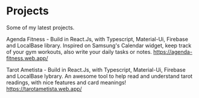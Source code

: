 # Projects
 Some of my latest projects.
 
 Agenda Fitness - Build in React.Js, with Typescript, Material-Ui, Firebase and LocalBase library. Inspired on Samsung's Calendar widget, keep track of your gym workouts, also write your daily tasks or notes.
 https://agenda-fitness.web.app/

 Tarot Ametista - Build in React.Js, with Typescript, Material-Ui, Firebase and LocalBase lybrary. An awesome tool to help read and understand tarot readings, with nice features and card meanings! https://tarotametista.web.app/

